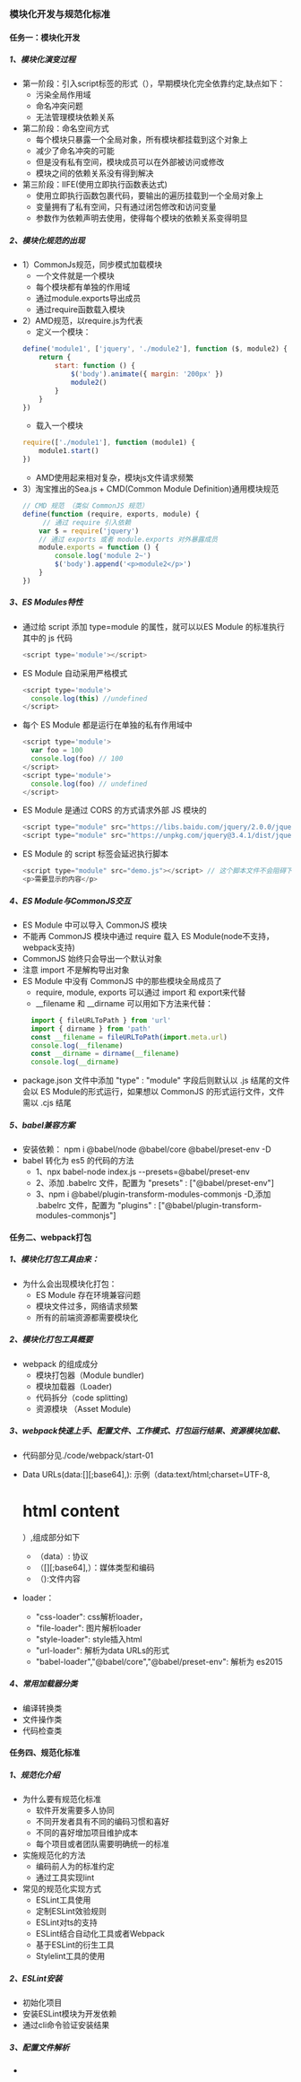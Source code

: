 ### 模块化开发与规范化标准

#### 任务一：模块化开发

##### 1、模块化演变过程
+ 第一阶段：引入script标签的形式（<script src='module-a.js'></script>），早期模块化完全依靠约定,缺点如下：
    + 污染全局作用域
    + 命名冲突问题
    + 无法管理模块依赖关系
+ 第二阶段：命名空间方式
    + 每个模块只暴露一个全局对象，所有模块都挂载到这个对象上
    + 减少了命名冲突的可能
    + 但是没有私有空间，模块成员可以在外部被访问或修改
    + 模块之间的依赖关系没有得到解决
+ 第三阶段：IIFE(使用立即执行函数表达式)
    + 使用立即执行函数包裹代码，要输出的遍历挂载到一个全局对象上
    + 变量拥有了私有空间，只有通过闭包修改和访问变量
    + 参数作为依赖声明去使用，使得每个模块的依赖关系变得明显

##### 2、模块化规范的出现
+ 1）CommonJs规范，同步模式加载模块
    + 一个文件就是一个模块
    + 每个模块都有单独的作用域
    + 通过module.exports导出成员
    + 通过require函数载入模块
+ 2）AMD规范，以require.js为代表
    + 定义一个模块：
    ```js
    define('module1', ['jquery', './module2'], function ($, module2) {
        return {
            start: function () {
                $('body').animate({ margin: '200px' })
                module2()
            }
        }
    })
    ```
    + 载入一个模块
    ```js
    require(['./module1'], function (module1) {
        module1.start()
    })
    ```
    + AMD使用起来相对复杂，模块js文件请求频繁
+ 3）淘宝推出的Sea.js + CMD(Common Module Definition)通用模块规范
    ```js
    // CMD 规范 （类似 CommonJS 规范）
    define(function (require, exports, module) {
         // 通过 require 引入依赖
        var $ = require('jquery')
        // 通过 exports 或者 module.exports 对外暴露成员
        module.exports = function () {
            console.log('module 2~')
            $('body').append('<p>module2</p>')
        }
    })
    ```

##### 3、ES Modules特性
+ 通过给 script 添加 type=module 的属性，就可以以ES Module 的标准执行其中的 js 代码
  ```js
  <script type='module'></script>
  ```
+ ES Module 自动采用严格模式
  ```js
  <script type='module'>
    console.log(this) //undefined
  </script>
  ```
+ 每个 ES Module 都是运行在单独的私有作用域中
  ```js
  <script type='module'>
    var foo = 100
    console.log(foo) // 100
  </script>
  <script type='module'>
    console.log(foo) // undefined
  </script>
  ```
+ ES Module 是通过 CORS 的方式请求外部 JS 模块的
  ```js
  <script type="module" src="https://libs.baidu.com/jquery/2.0.0/jquery.min.js"></script>  // 请求失败，这个资源所在服务器不支持CORS
  <script type="module" src="https://unpkg.com/jquery@3.4.1/dist/jquery.min.js"></script> // 请求成功，这个资源所在的服务器支持CORS
  ```
+ ES Module 的 script 标签会延迟执行脚本
  ```js
  <script type="module" src="demo.js"></script> // 这个脚本文件不会阻碍下边标签的渲染
  <p>需要显示的内容</p>
  ```

##### 4、ES Module与CommonJS交互
+ ES Module 中可以导入 CommonJS 模块
+ 不能再 CommonJS 模块中通过 require 载入 ES Module(node不支持，webpack支持)
+ CommonJS 始终只会导出一个默认对象
+ 注意 import 不是解构导出对象
+ ES Module 中没有 CommonJS 中的那些模块全局成员了
  + require, module, exports 可以通过 import 和 export来代替
  + __filename 和 __dirname 可以用如下方法来代替：
  ```js
    import { fileURLToPath } from 'url'
    import { dirname } from 'path'
    const __filename = fileURLToPath(import.meta.url)
    console.log(__filename)
    const __dirname = dirname(__filename)
    console.log(__dirname)
  ```
+ package.json 文件中添加 "type" : "module" 字段后则默认以 .js 结尾的文件会以 ES Module的形式运行，如果想以 CommonJS 的形式运行文件，文件需以 .cjs 结尾

##### 5、babel兼容方案
+ 安装依赖： npm i @babel/node @babel/core @babel/preset-env -D
+ babel 转化为 es5 的代码的方法
  + 1、npx babel-node index.js --presets=@babel/preset-env
  + 2、添加 .babelrc 文件，配置为 "presets" : ["@babel/preset-env"]
  + 3、npm i @babel/plugin-transform-modules-commonjs -D,添加 .babelrc 文件，配置为 "plugins" : ["@babel/plugin-transform-modules-commonjs"]


#### 任务二、webpack打包
##### 1、模块化打包工具由来：
+ 为什么会出现模块化打包：
  + ES Module 存在环境兼容问题
  + 模块文件过多，网络请求频繁
  + 所有的前端资源都需要模块化

##### 2、模块化打包工具概要
+ webpack 的组成成分
  + 模块打包器（Module bundler)
  + 模块加载器（Loader)
  + 代码拆分（code splitting)
  + 资源模块 （Asset Module)

##### 3、webpack快速上手、配置文件、工作模式、打包运行结果、资源模块加载、
+ 代码部分见./code/webpack/start-01
+ Data URLs(data:[<mediatype>][;base64],<data>): 示例（data:text/html;charset=UTF-8,<h1>html content</h1>）,组成部分如下
  + （data）: 协议
  + （[<mediatype>][;base64],）：媒体类型和编码
  + （<data>):文件内容

+ loader：
  + "css-loader": css解析loader，
  + "file-loader": 图片解析loader
  + "style-loader": style插入html
  + "url-loader": 解析为data URLs的形式
  + "babel-loader","@babel/core","@babel/preset-env": 解析为 es2015

##### 4、常用加载器分类
+ 编译转换类
+ 文件操作类
+ 代码检查类



















#### 任务四、规范化标准

##### 1、规范化介绍
+ 为什么要有规范化标准
    + 软件开发需要多人协同
    + 不同开发者具有不同的编码习惯和喜好
    + 不同的喜好增加项目维护成本
    + 每个项目或者团队需要明确统一的标准
+ 实施规范化的方法
    + 编码前人为的标准约定
    + 通过工具实现lint
+ 常见的规范化实现方式
    + ESLint工具使用
    + 定制ESLint效验规则
    + ESLint对ts的支持
    + ESLint结合自动化工具或者Webpack
    + 基于ESLint的衍生工具
    + Stylelint工具的使用

##### 2、ESLint安装
+ 初始化项目
+ 安装ESLint模块为开发依赖
+ 通过cli命令验证安装结果

##### 3、配置文件解析
+ 


